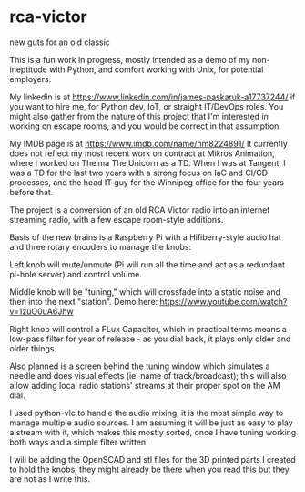 # rca-victor
new guts for an old classic

This is a fun work in progress, mostly intended as a demo of my non-ineptitude with Python, and comfort working with Unix, for potential employers.

My linkedin is at https://www.linkedin.com/in/james-paskaruk-a17737244/ if you want to hire me, for Python dev, IoT, or straight IT/DevOps roles.
You might also gather from the nature of this project that I'm interested in working on escape rooms, and you would be correct in that assumption.

My IMDB page is at https://www.imdb.com/name/nm8224891/
It currently does not reflect my most recent work on contract at Mikros Animation, where I worked on Thelma The Unicorn as a TD.
When I was at Tangent, I was a TD for the last two years with a strong focus on IaC and CI/CD processes, and the head IT guy for the Winnipeg office for the four years before that.

The project is a conversion of an old RCA Victor radio into an internet streaming radio, with a few escape room-style additions.

Basis of the new brains is a Raspberry Pi with a Hifiberry-style audio hat and three rotary encoders to manage the knobs:

Left knob will mute/unmute (Pi will run all the time and act as a redundant pi-hole server) and control volume.

Middle knob will be "tuning," which will crossfade into a static noise and then into the next "station". Demo here: https://www.youtube.com/watch?v=1zuO0uA6Jhw

Right knob will control a FLux Capacitor, which in practical terms means a low-pass filter for year of release - as you dial back, it plays only older and older things.

Also planned is a screen behind the tuning window which simulates a needle and does visual effects (ie. name of track/broadcast); this will also allow adding local radio stations' streams at their proper spot on the AM dial.

I used python-vlc to handle the audio mixing, it is the most simple way to manage multiple audio sources. I am assuming it will be just as easy to play a stream with it, which makes this mostly sorted, once I have tuning working both ways and a simple filter written.

I will be adding the OpenSCAD and stl files for the 3D printed parts I created to hold the knobs, they might already be there when you read this but they are not as I write this.
